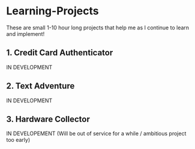 # Learning-Projects
These are small 1-10 hour long projects that help me as I continue to learn and implement!

## 1. Credit Card Authenticator
IN DEVELOPMENT

## 2. Text Adventure
IN DEVELOPMENT

## 3. Hardware Collector
IN DEVELOPEMENT (Will be out of service for a while / ambitious project too early)

